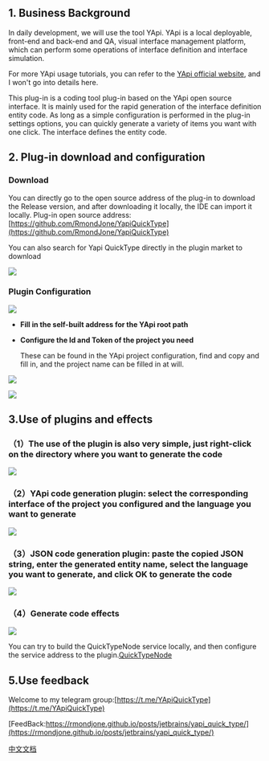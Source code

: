 ## 1. Business Background

In daily development, we will use the tool YApi. YApi is a local deployable, front-end and back-end
and QA, visual interface management platform, which can perform some operations of interface
definition and interface simulation.

For more YApi usage tutorials, you can refer to
the [YApi official website](https://github.com/YMFE/yapi), and I won't go into details here.

This plug-in is a coding tool plug-in based on the YApi open source interface. It is mainly used for
the rapid generation of the interface definition entity code. As long as a simple configuration is
performed in the plug-in settings options, you can quickly generate a variety of items you want with
one click. The interface defines the entity code.

## 2. Plug-in download and configuration

### Download

You can directly go to the open source address of the plug-in to download the Release version, and
after downloading it locally, the IDE can import it locally. Plug-in open source
address: [https://github.com/RmondJone/YapiQuickType](https://github.com/RmondJone/YapiQuickType)

You can also search for Yapi QuickType directly in the plugin market to download

![](https://rmondjone.github.io/images/yapi_quicktype_1.webp)

### Plugin Configuration

![](https://rmondjone.github.io/images/yapi_quicktype_2.webp)

* **Fill in the self-built address for the YApi root path**
* **Configure the Id and Token of the project you need**

  These can be found in the YApi project configuration, find and copy and fill in, and the project
  name can be filled in at will.

![](https://rmondjone.github.io/images/yapi_quicktype_3.webp)

![](https://rmondjone.github.io/images/yapi_quicktype_4.webp)

## 3.Use of plugins and effects

### （1）The use of the plugin is also very simple, just right-click on the directory where you want to generate the code

![](https://rmondjone.github.io/images/yapi_quicktype_5.webp)

### （2）YApi code generation plugin: select the corresponding interface of the project you configured and the language you want to generate

![](https://rmondjone.github.io/images/yapi_quicktype_6.webp)

### （3）JSON code generation plugin: paste the copied JSON string, enter the generated entity name, select the language you want to generate, and click OK to generate the code

![](https://rmondjone.github.io/images/yapi_quicktype_7.webp)

### （4）Generate code effects

![](https://rmondjone.github.io/images/yapi_quicktype_8.webp)

You can try to build the QuickTypeNode service locally, and then configure the service address to
the plugin.[QuickTypeNode](https://github.com/RmondJone/QuickTypeNode)

## 5.Use feedback

Welcome to my telegram group:[https://t.me/YApiQuickType](https://t.me/YApiQuickType)

[FeedBack:https://rmondjone.github.io/posts/jetbrains/yapi_quick_type/](https://rmondjone.github.io/posts/jetbrains/yapi_quick_type/)

[中文文档](./README_CN.md)